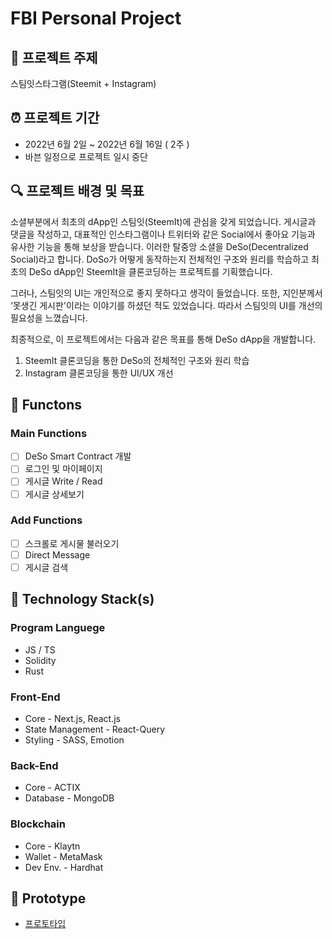 # FBI Personal Project

## 🐝 프로젝트 주제

  스팀잇스타그램(Steemit + Instagram)

## ⏰ 프로젝트 기간

- 2022년 6월 2일 ~ 2022년 6월 16일 ( 2주 )
- 바븐 일정으로 프로젝트 일시 중단

## 🔍 프로젝트 배경 및 목표

  소셜부분에서 최초의 dApp인 스팀잇(SteemIt)에 관심을 갖게 되었습니다. 게시글과 댓글을 작성하고, 대표적인 인스타그램이나 트위터와 같은 Social에서 좋아요 기능과 유사한 기능을 통해 보상을 받습니다. 이러한 탈중앙 소셜을 DeSo(Decentralized Social)라고 합니다. DoSo가 어떻게 동작하는지 전체적인 구조와 원리를 학습하고 최초의 DeSo dApp인 SteemIt을 클론코딩하는 프로젝트를 기획했습니다.

  그러나, 스팀잇의 UI는 개인적으로 좋지 못하다고 생각이 들었습니다. 또한, 지인분께서 ‘못생긴 게시판'이라는 이야기를 하셨던 적도 있었습니다. 따라서 스팀잇의 UI를 개선의 필요성을 느꼈습니다.

  최종적으로, 이 프로젝트에서는 다음과 같은 목표를 통해 DeSo dApp을 개발합니다.

1. SteemIt 클론코딩을 통한 DeSo의 전체적인 구조와 원리 학습
2. Instagram 클론코딩을 통한 UI/UX 개선

## 🚚 Functons

### Main Functions

- [ ] DeSo Smart Contract 개발
- [ ] 로그인 및 마이페이지
- [ ] 게시글 Write / Read
- [ ] 게시글 상세보기

### Add Functions

- [ ] 스크롤로 게시물 불러오기
- [ ] Direct Message
- [ ] 게시글 검색

## 🔨 Technology Stack(s)

### Program Languege

- JS / TS
- Solidity
- Rust

### Front-End

- Core - Next.js, React.js
- State Management - React-Query
- Styling - SASS, Emotion

### Back-End

- Core - ACTIX
- Database - MongoDB

### Blockchain

- Core - Klaytn
- Wallet - MetaMask
- Dev Env. - Hardhat

## 🌆 Prototype

- [프로토타입](https://www.figma.com/proto/CbteK6c9H3GDze3mXaELJR/FBI-Personal-Project?node-id=62%3A194&starting-point-node-id=62%3A194)
